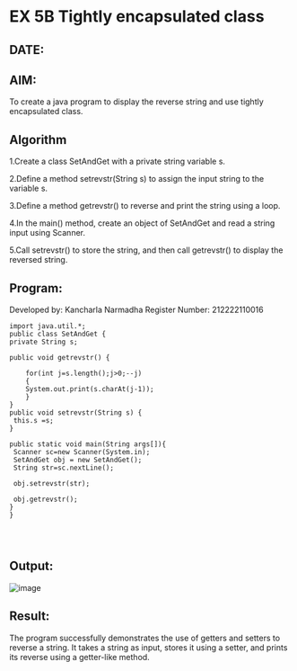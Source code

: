 
# EX 5B  Tightly encapsulated class
## DATE:
## AIM:
To create a java program to display the reverse string and  use tightly encapsulated class. 















## Algorithm

1.Create a class SetAndGet with a private string variable s.

2.Define a method setrevstr(String s) to assign the input string to the variable s.

3.Define a method getrevstr() to reverse and print the string using a loop.

4.In the main() method, create an object of SetAndGet and read a string input using Scanner.

5.Call setrevstr() to store the string, and then call getrevstr() to display the reversed string.






## Program:

Developed by: Kancharla Narmadha
Register Number: 212222110016
```
import java.util.*;
public class SetAndGet {
private String s;

public void getrevstr() {
    
    for(int j=s.length();j>0;--j)
	{
	System.out.print(s.charAt(j-1)); 
	}
}
public void setrevstr(String s) {
 this.s =s;
}

public static void main(String args[]){
 Scanner sc=new Scanner(System.in);
 SetAndGet obj = new SetAndGet();
 String str=sc.nextLine();
 
 obj.setrevstr(str);
 
 obj.getrevstr();
}
}  


    
```

## Output:
![image](https://github.com/user-attachments/assets/a3c90560-6c5b-421d-930c-42a4f380ffd2)


## Result:
The program successfully demonstrates the use of getters and setters to reverse a string.
It takes a string as input, stores it using a setter, and prints its reverse using a getter-like method.

